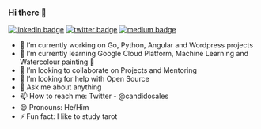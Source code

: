 ### Hi there 👋

[![linkedin badge](https://img.shields.io/badge/candidosales-30302f?style=flat&logo=linkedin)](https://www.linkedin.com/in/candidosales/)
[![twitter badge](https://img.shields.io/badge/@candidosales-30302f?style=flat&logo=twitter)](https://twitter.com/candidosales)
[![medium badge](https://img.shields.io/badge/@candidosales-30302f?style=flat&logo=medium)](https://medium.com/@candidosales)

- 🔭 I’m currently working on Go, Python, Angular and Wordpress projects
- 🌱 I’m currently learning Google Cloud Platform, Machine Learning and Watercolour painting 🎨
- 👯 I’m looking to collaborate on Projects and Mentoring
- 🤔 I’m looking for help with Open Source
- 💬 Ask me about anything
- 📫 How to reach me: Twitter - @candidosales
- 😄 Pronouns: He/Him
- ⚡ Fun fact: I like to study tarot 
